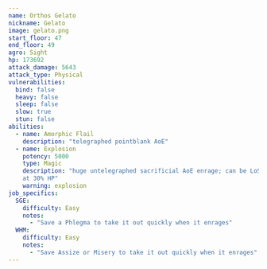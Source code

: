 ```yaml
---
name: Orthos Gelato
nickname: Gelato
image: gelato.png
start_floor: 47
end_floor: 49
agro: Sight
hp: 173692
attack_damage: 5643
attack_type: Physical
vulnerabilities:
  bind: false
  heavy: false
  sleep: false
  slow: true
  stun: false
abilities:
  - name: Amorphic Flail
    description: "telegraphed pointblank AoE"
  - name: Explosion
    potency: 5000
    type: Magic
    description: "huge untelegraphed sacrificial AoE enrage; can be LoSed. Used
    at 30% HP"
    warning: explosion
job_specifics:
  SGE:
    difficulty: Easy
    notes:
      - "Save a Phlegma to take it out quickly when it enrages"
  WHM:
    difficulty: Easy
    notes:
      - "Save Assize or Misery to take it out quickly when it enrages"
---
```

